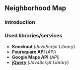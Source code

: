 ## Neighborhood Map
### Introduction

### Used libraries/services
- **Knockout** (_JavaScript Library_)
- **Foursquare API** (_API_)
- **Google Maps API** (_API_)
- **[jQuery](https://jquery.com)** (_JavaScript Library_)